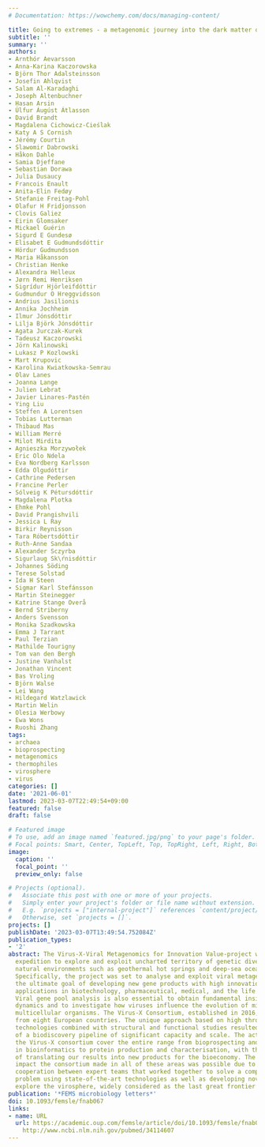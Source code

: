 ```yaml
---
# Documentation: https://wowchemy.com/docs/managing-content/

title: Going to extremes - a metagenomic journey into the dark matter of life.
subtitle: ''
summary: ''
authors:
- Arnthór Aevarsson
- Anna-Karina Kaczorowska
- Björn Thor Adalsteinsson
- Josefin Ahlqvist
- Salam Al-Karadaghi
- Joseph Altenbuchner
- Hasan Arsin
- Úlfur Áugúst Átlasson
- David Brandt
- Magdalena Cichowicz-Cieślak
- Katy A S Cornish
- Jérémy Courtin
- Slawomir Dabrowski
- Håkon Dahle
- Samia Djeffane
- Sebastian Dorawa
- Julia Dusaucy
- Francois Enault
- Anita-Elin Fedøy
- Stefanie Freitag-Pohl
- Olafur H Fridjonsson
- Clovis Galiez
- Eirin Glomsaker
- Mickael Guérin
- Sigurd E Gundesø
- Elisabet E Gudmundsdóttir
- Hördur Gudmundsson
- Maria Håkansson
- Christian Henke
- Alexandra Helleux
- Jørn Remi Henriksen
- Sigrídur Hjörleifdóttir
- Gudmundur O Hreggvidsson
- Andrius Jasilionis
- Annika Jochheim
- Ilmur Jónsdóttir
- Lilja Björk Jónsdóttir
- Agata Jurczak-Kurek
- Tadeusz Kaczorowski
- Jörn Kalinowski
- Lukasz P Kozlowski
- Mart Krupovic
- Karolina Kwiatkowska-Semrau
- Olav Lanes
- Joanna Lange
- Julien Lebrat
- Javier Linares-Pastén
- Ying Liu
- Steffen A Lorentsen
- Tobias Lutterman
- Thibaud Mas
- William Merré
- Milot Mirdita
- Agnieszka Morzywołek
- Eric Olo Ndela
- Eva Nordberg Karlsson
- Edda Olgudóttir
- Cathrine Pedersen
- Francine Perler
- Sólveig K Pétursdóttir
- Magdalena Plotka
- Ehmke Pohl
- David Prangishvili
- Jessica L Ray
- Birkir Reynisson
- Tara Róbertsdóttir
- Ruth-Anne Sandaa
- Alexander Sczyrba
- Sigurlaug Sk\ŕnisdóttir
- Johannes Söding
- Terese Solstad
- Ida H Steen
- Sigmar Karl Stefánsson
- Martin Steinegger
- Katrine Stange Overå
- Bernd Striberny
- Anders Svensson
- Monika Szadkowska
- Emma J Tarrant
- Paul Terzian
- Mathilde Tourigny
- Tom van den Bergh
- Justine Vanhalst
- Jonathan Vincent
- Bas Vroling
- Björn Walse
- Lei Wang
- Hildegard Watzlawick
- Martin Welin
- Olesia Werbowy
- Ewa Wons
- Ruoshi Zhang
tags:
- archaea
- bioprospecting
- metagenomics
- thermophiles
- virosphere
- virus
categories: []
date: '2021-06-01'
lastmod: 2023-03-07T22:49:54+09:00
featured: false
draft: false

# Featured image
# To use, add an image named `featured.jpg/png` to your page's folder.
# Focal points: Smart, Center, TopLeft, Top, TopRight, Left, Right, BottomLeft, Bottom, BottomRight.
image:
  caption: ''
  focal_point: ''
  preview_only: false

# Projects (optional).
#   Associate this post with one or more of your projects.
#   Simply enter your project's folder or file name without extension.
#   E.g. `projects = ["internal-project"]` references `content/project/deep-learning/index.md`.
#   Otherwise, set `projects = []`.
projects: []
publishDate: '2023-03-07T13:49:54.752084Z'
publication_types:
- '2'
abstract: The Virus-X-Viral Metagenomics for Innovation Value-project was a scientific
  expedition to explore and exploit uncharted territory of genetic diversity in extreme
  natural environments such as geothermal hot springs and deep-sea ocean ecosystems.
  Specifically, the project was set to analyse and exploit viral metagenomes with
  the ultimate goal of developing new gene products with high innovation value for
  applications in biotechnology, pharmaceutical, medical, and the life science sectors.
  Viral gene pool analysis is also essential to obtain fundamental insight into ecosystem
  dynamics and to investigate how viruses influence the evolution of microbes and
  multicellular organisms. The Virus-X Consortium, established in 2016, included experts
  from eight European countries. The unique approach based on high throughput bioinformatics
  technologies combined with structural and functional studies resulted in the development
  of a biodiscovery pipeline of significant capacity and scale. The activities within
  the Virus-X consortium cover the entire range from bioprospecting and methods development
  in bioinformatics to protein production and characterisation, with the final goal
  of translating our results into new products for the bioeconomy. The significant
  impact the consortium made in all of these areas was possible due to the successful
  cooperation between expert teams that worked together to solve a complex scientific
  problem using state-of-the-art technologies as well as developing novel tools to
  explore the virosphere, widely considered as the last great frontier of life.
publication: '*FEMS microbiology letters*'
doi: 10.1093/femsle/fnab067
links:
- name: URL
  url: https://academic.oup.com/femsle/article/doi/10.1093/femsle/fnab067/6296640
    http://www.ncbi.nlm.nih.gov/pubmed/34114607
---
```

